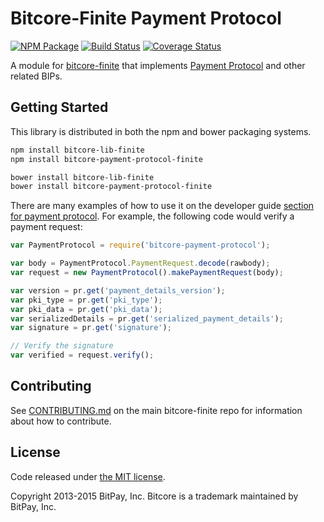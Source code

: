 Bitcore-Finite Payment Protocol
=======

[![NPM Package](https://img.shields.io/npm/v/bitcore-payment-protocol-finite.svg?style=flat-square)](https://www.npmjs.org/package/bitcore-payment-protocol-finite)
[![Build Status](https://img.shields.io/travis/finitecoin/bitcore-payment-protocol-finite.svg?branch=master&style=flat-square)](https://travis-ci.org/finitecoin/bitcore-payment-protocol-finite)
[![Coverage Status](https://img.shields.io/coveralls/finitecoin/bitcore-payment-protocol-finite.svg?style=flat-square)](https://coveralls.io/r/finitecoin/bitcore-payment-protocol-finite)

A module for [bitcore-finite](https://github.com/finitecoin/bitcore-finite) that implements [Payment Protocol](https://github.com/bitcoin/bips/blob/master/bip-0070.mediawiki) and other related BIPs.

## Getting Started

This library is distributed in both the npm and bower packaging systems.

```sh
npm install bitcore-lib-finite
npm install bitcore-payment-protocol-finite
```

```sh
bower install bitcore-lib-finite
bower install bitcore-payment-protocol-finite
```

There are many examples of how to use it on the developer guide [section for payment protocol](https://bitcore.io/api/paypro). For example, the following code would verify a payment request:

```javascript
var PaymentProtocol = require('bitcore-payment-protocol');

var body = PaymentProtocol.PaymentRequest.decode(rawbody);
var request = new PaymentProtocol().makePaymentRequest(body);

var version = pr.get('payment_details_version');
var pki_type = pr.get('pki_type');
var pki_data = pr.get('pki_data');
var serializedDetails = pr.get('serialized_payment_details');
var signature = pr.get('signature');

// Verify the signature
var verified = request.verify();
```

## Contributing

See [CONTRIBUTING.md](https://github.com/dsahpay/bitcore-finite/blob/master/CONTRIBUTING.md) on the main bitcore-finite repo for information about how to contribute.

## License

Code released under [the MIT license](https://github.com/bitpay/bitcore/blob/master/LICENSE).

Copyright 2013-2015 BitPay, Inc. Bitcore is a trademark maintained by BitPay, Inc.
